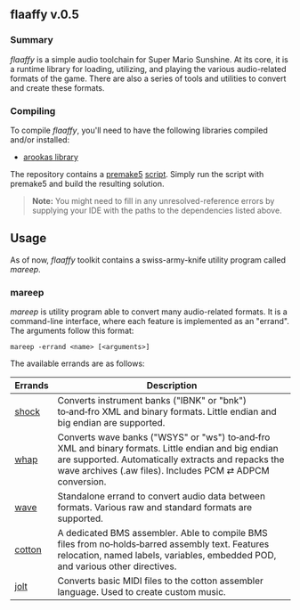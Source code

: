 
## flaaffy v.0.5

### Summary

_flaaffy_ is a simple audio toolchain for Super Mario Sunshine.
At its core, it is a runtime library for loading, utilizing, and playing the various audio-related formats of the game. There are also a series of tools and utilities to convert and create these formats.

### Compiling

To compile _flaaffy_, you'll need to have the following libraries compiled and/or installed:

- [arookas library](http://github.com/arookas/arookas)

The repository contains a [premake5](https://premake.github.io/) [script](premake5.lua).
Simply run the script with premake5 and build the resulting solution.

> **Note:** You might need to fill in any unresolved-reference errors by supplying your IDE with the paths to the dependencies listed above.

## Usage

As of now, _flaaffy_ toolkit contains a swiss-army-knife utility program called _mareep_.

### mareep

_mareep_ is utility program able to convert many audio-related formats.
It is a command-line interface, where each feature is implemented as an "errand".
The arguments follow this format:

```
mareep -errand <name> [<arguments>]
```

The available errands are as follows:

|Errands|Description|
|-------|-----------|
|[shock](shock.md)|Converts instrument banks ("IBNK" or "bnk") to&#8209;and&#8209;fro XML and binary formats. Little endian and big endian are supported.|
|[whap](whap.md)|Converts wave banks ("WSYS" or "ws") to&#8209;and&#8209;fro XML and binary formats. Little endian and big endian are supported. Automatically extracts and repacks the wave archives (.aw files). Includes PCM&nbsp;⇄&nbsp;ADPCM conversion.|
|[wave](wave.md)|Standalone errand to convert audio data between formats. Various raw and standard formats are supported.|
|[cotton](cotton.md)|A dedicated BMS assembler. Able to compile BMS files from no&#8209;holds&#8209;barred assembly text. Features relocation, named labels, variables, embedded POD, and various other directives.|
|[jolt](jolt.md)|Converts basic MIDI files to the cotton assembler language. Used to create custom music.|
